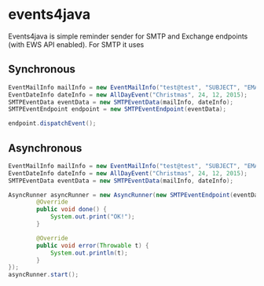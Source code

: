 # events4java
Events4java is simple reminder sender for SMTP and Exchange endpoints (with EWS API enabled). For SMTP it uses

## Synchronous

```java
EventMailInfo mailInfo = new EventMailInfo("test@test", "SUBJECT", "EMAILBODY", "FILENAME.ics");
EventDateInfo dateInfo = new AllDayEvent("Christmas", 24, 12, 2015);
SMTPEventData eventData = new SMTPEventData(mailInfo, dateInfo);
SMTPEventEndpoint endpoint = new SMTPEventEndpoint(eventData);

endpoint.dispatchEvent();
```
## Asynchronous 

```java        
EventMailInfo mailInfo = new EventMailInfo("test@test", "SUBJECT", "EMAILBODY", "FILENAME.ics");
EventDateInfo dateInfo = new AllDayEvent("Christmas", 24, 12, 2015);
SMTPEventData eventData = new SMTPEventData(mailInfo, dateInfo);

AsyncRunner asyncRunner = new AsyncRunner(new SMTPEventEndpoint(eventData), new AsyncHandler() {
        @Override
        public void done() {
            System.out.print("OK!");
        }

        @Override
        public void error(Throwable t) {
            System.out.println(t);
        }
});
asyncRunner.start();
```
